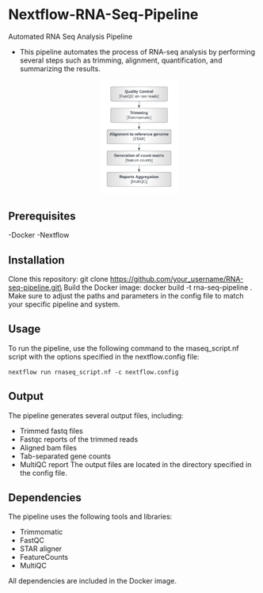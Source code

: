 # Nextflow-RNA-Seq-Pipeline
Automated RNA Seq Analysis Pipeline
- This pipeline automates the process of RNA-seq analysis by performing several steps such as trimming, alignment, quantification, and summarizing the results.

  <p align="center" width="100%">
    <img width="33%" src="https://github.com/sitakaranpatel/Nextflow-RNA-Seq-Pipeline/blob/main/flowchart.png"> 
</p>

## Prerequisites
-Docker
-Nextflow

## Installation
Clone this repository: git clone https://github.com/your_username/RNA-seq-pipeline.git\ Build the Docker image: docker build -t rna-seq-pipeline .
Make sure to adjust the paths and parameters in the config file to match your specific pipeline and system.

## Usage
To run the pipeline, use the following command to the rnaseq_script.nf script with the options specified in the nextflow.config file:
```
nextflow run rnaseq_script.nf -c nextflow.config
```

## Output
The pipeline generates several output files, including:

- Trimmed fastq files
- Fastqc reports of the trimmed reads
- Aligned bam files
- Tab-separated gene counts
- MultiQC report
The output files are located in the directory specified in the config file.

## Dependencies
The pipeline uses the following tools and libraries:

- Trimmomatic
- FastQC
- STAR aligner
- FeatureCounts
- MultiQC
  
All dependencies are included in the Docker image.
